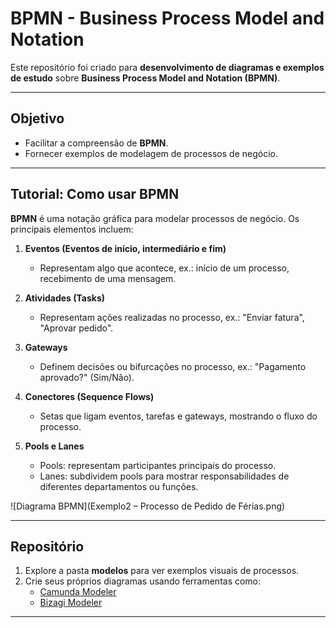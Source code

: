 # BPMN - Business Process Model and Notation

Este repositório foi criado para **desenvolvimento de diagramas e exemplos de estudo** sobre **Business Process Model and Notation (BPMN)**.

---

## Objetivo

- Facilitar a compreensão de **BPMN**.  
- Fornecer exemplos de modelagem de processos de negócio.  

---


## Tutorial: Como usar BPMN

**BPMN** é uma notação gráfica para modelar processos de negócio. Os principais elementos incluem:

1. **Eventos (Eventos de início, intermediário e fim)**  
   - Representam algo que acontece, ex.: início de um processo, recebimento de uma mensagem.  

2. **Atividades (Tasks)**  
   - Representam ações realizadas no processo, ex.: "Enviar fatura", "Aprovar pedido".  

3. **Gateways**  
   - Definem decisões ou bifurcações no processo, ex.: "Pagamento aprovado?" (Sim/Não).  

4. **Conectores (Sequence Flows)**  
   - Setas que ligam eventos, tarefas e gateways, mostrando o fluxo do processo.  

5. **Pools e Lanes**  
   - Pools: representam participantes principais do processo.  
   - Lanes: subdividem pools para mostrar responsabilidades de diferentes departamentos ou funções.

![Diagrama BPMN](Exemplo2 – Processo de Pedido de Férias.png)

---

## Repositório

1. Explore a pasta **modelos** para ver exemplos visuais de processos.  
2. Crie seus próprios diagramas usando ferramentas como:
   - [Camunda Modeler](https://camunda.com/download/modeler/)  
   - [Bizagi Modeler](https://www.bizagi.com/en/platform/modeler)  

---




